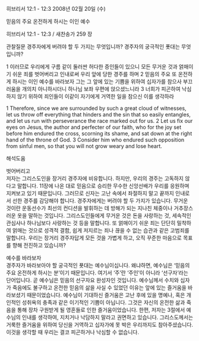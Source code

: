 히브리서 12:1 - 12:3 
2008년 02월 20일 (수)

믿음의 주요 온전하게 하시는 이인 예수



히브리서 12:1 - 12:3 / 새찬송가 259 장


관찰질문
경주자에게 버려야 할 두 가지는 무엇입니까? 
경주자의 궁극적인 푯대는 무엇입니까? 

1 이러므로 우리에게 구름 같이 둘러싼 허다한 증인들이 있으니 모든 무거운 것과 얽매이기 쉬운 죄를 벗어버리고 인내로써 우리 앞에 당한 경주를 하며 2 믿음의 주요 또 온전하게 하시는 이인 예수를 바라보자 그는 그 앞에 있는 기쁨을 위하여 십자가를 참으사 부끄러움을 개의치 아니하시더니 하나님 보좌 우편에 앉으셨느니라 3 너희가 피곤하여 낙심하지 않기 위하여 죄인들이 이같이 자기에게 거역한 일을 참으신 이를 생각하라  

1 Therefore, since we are surrounded by such a great cloud of witnesses, let us throw off everything that hinders and the sin that so easily entangles, and let us run with perseverance the race marked out for us. 
2 Let us fix our eyes on Jesus, the author and perfecter of our faith, who for the joy set before him endured the cross, scorning its shame, and sat down at the right hand of the throne of God. 3 Consider him who endured such opposition from sinful men, so that you will not grow weary and lose heart.

해석도움





벗어버리고  
저자는 그리스도인을 장거리 경주자에 비유합니다. 하지만, 우리의 경주는 고독하지 않다고 말합니다. 11장에 나온 대로 믿음으로 승리한 무수한 신앙선배가 우리를 응원하며 지켜보고 있기 때문입니다. 그러므로 신자는 고난 속에서 좌절하지 말고 끝까지 인내로서 선한 경주를 감당해야 합니다. 경주자에게는 버려야 할 두 가지가 있습니다. 무거운 것이란 운동선수가 최선의 컨디션을 발휘하는 데 방해가 되는 지나친 체중이나 거추장스러운 옷을 말하는 것입니다. 그리스도인들에게 무거운 것은 돈을 사랑하는 것, 세속적인 관심사나 하나님보다 사랑하는 것 등을 말합니다. 또 얽매이기 쉬운 죄는 단단히 밀착하여 얽매는 것으로 성격적 결함, 쉽게 저지르는 죄나 끊을 수 없는 습관과 같은 고범죄를 말합니다. 우리는 장거리 경주자답게 모든 것을 가볍게 하고, 오직 꾸준한 마음으로 목표를 향해 전진하고 있습니까?       

예수를 바라보자  
경주자가 바라보아야 할 궁극적인 푯대는 예수님이십니다. 왜냐하면, 예수님은 ‘믿음의 주요 온전하게 하시는 분’이기 때문입니다. 여기서 ‘주’란 ‘주인’이 아니라 ‘선구자’라는 단어입니다. 곧 예수님은 믿음의 선구자요 완성자인 것입니다. 예수님께서 수치와 십자가 죽음에도 불구하고 온전한 믿음의 삶을 사실 수 있었던 이유는 앞에 있는 즐거움을 바라보셨기 때문이었습니다. 예수님이 기대하신 즐거움은 고난 후에 있을 명예나, 혹은 개인적인 성취욕의 충족과 같은 이기적인 기쁨이 아닙니다. 그것은 자신의 온전한 삶과 죽음을 통해 장차 구원받게 될 영혼들로 인한 즐거움이었습니다. 한편, 저자는 3절에서 예수님의 인내를 생각하여, 지치거나 낙담하지 말라고 권면하고 있습니다. 그리스도께서는 거룩한 즐거움을 위하여 당신을 거역하고 십자가에 못 박은 우리까지도 참아주셨습니다. 이것을 생각할 때 우리는 결코 피곤하거나 낙심할 수 없습니다.